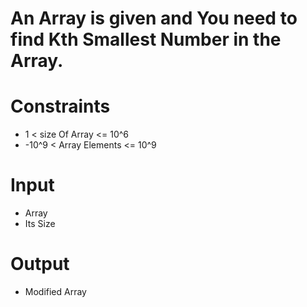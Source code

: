 # An Array is given and You need to find Kth Smallest Number in the Array.

# Constraints
-  1 < size Of Array <= 10^6
-  -10^9 < Array Elements <= 10^9

# Input
- Array
- Its Size

# Output
- Modified Array

